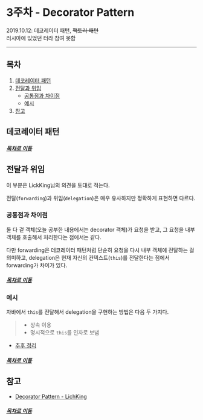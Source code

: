3주차 - Decorator Pattern
=======
2019.10.12: 데코레이터 패턴, ~~팩토리 패턴~~  
러시아에 있었던 터라 참여 못함
- - - -
## 목차
1. [데코레이터 패턴](#데코레이터-패턴)
2. [전달과 위임](#전달과-위임)
	* [공통점과 차이점](#공통점과-차이점)
	* [예시](#예시)
3. [참고](#참고)
	
## 데코레이터 패턴


##### [목차로 이동](#목차)

## 전달과 위임
이 부분은 LickKing님의 의견을 토대로 적는다.

전달(`forwarding`)과 위임(`delegation`)은 매우 유사하지만 정확하게 표현하면 다르다.

### 공통점과 차이점
둘 다 겉 객체(오늘 공부한 내용에서는 decorator 객체)가 요청을 받고, 그 요청을 내부 객체를 호출해서 처리한다는 점에서는 같다.

다만 forwarding은 데코레이터 패턴처럼 단순히 요청을 다시 내부 객체에 전달하는 걸 의미하고, delegation은 현재 자신의 컨텍스트(`this`)를 전달한다는 점에서 forwarding가 차이가 있다.

##### [목차로 이동](#목차)

### 예시
자바에서 `this`를 전달해서 delegation을 구현하는 방법은 다음 두 가지다.

> * 상속 이용
> * 명시적으로 `this`를 인자로 보냄

* [추후 정리](https://github.com/LichKing-lee/designpattern/issues/3)

##### [목차로 이동](#목차)

## 참고
* [Decorator Pattern - LichKing](https://multifrontgarden.tistory.com/259?category=471239)

##### [목차로 이동](#목차)